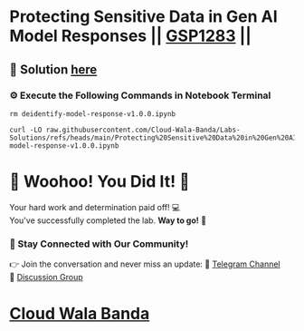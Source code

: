 # Protecting Sensitive Data in Gen AI Model Responses || [GSP1283](https://www.cloudskillsboost.google/focuses/109505?parent=catalog) ||

## 🔑 Solution [here](https://youtu.be/JgosZioIMLw)

### ⚙️ Execute the Following Commands in Notebook Terminal

```
rm deidentify-model-response-v1.0.0.ipynb

curl -LO raw.githubusercontent.com/Cloud-Wala-Banda/Labs-Solutions/refs/heads/main/Protecting%20Sensitive%20Data%20in%20Gen%20AI%20Model%20Responses/deidentify-model-response-v1.0.0.ipynb
```

# 🎉 Woohoo! You Did It! 🎉  

Your hard work and determination paid off! 💻  
You've successfully completed the lab. **Way to go!** 🚀

### 💬 Stay Connected with Our Community!  
👉 Join the conversation and never miss an update:  📢 [Telegram Channel](https://t.me/cloudwalabanda)  
👥 [Discussion Group](https://t.me/cloudwalabandachats)  

# [Cloud Wala Banda](https://www.youtube.com/@cloudwalabanda)
